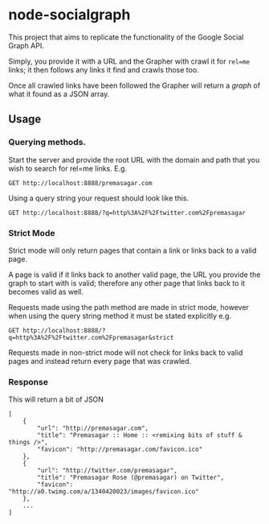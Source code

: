 node-socialgraph
================

This project that aims to replicate the functionality of the Google Social Graph API. 

Simply, you provide it with a URL and the Grapher with crawl it for `rel=me` links; it then follows any links it find and crawls those too.

Once all crawled links have been followed the Grapher will return a _graph_ of what it found as a JSON array.

Usage
----------------

### Querying methods.

Start the server and provide the root URL with the domain and path that you wish to search for rel=me links. E.g.

    GET http://localhost:8888/premasagar.com

Using a query string your request should look like this.

    GET http://localhost:8888/?q=http%3A%2F%2Ftwitter.com%2Fpremasagar

### Strict Mode

Strict mode will only return pages that contain a link or links back to a valid page. 

A page is valid if it links back to another valid page, the URL you provide the graph to start with is valid; therefore any other page that links back to it becomes valid as well.

Requests made using the path method are made in strict mode, however when using the query string method it must be stated explicitly e.g.

    GET http://localhost:8888/?q=http%3A%2F%2Ftwitter.com%2Fpremasagar&strict

Requests made in non-strict mode will not check for links back to valid pages and instead return every page that was crawled.

### Response 

This will return a bit of JSON

    [
        {
            "url": "http://premasagar.com",
            "title": "Premasagar :: Home :: <remixing bits of stuff & things />",
            "favicon": "http://premasagar.com/favicon.ico"
        },
        {
            "url": "http://twitter.com/premasagar",
            "title": "Premasagar Rose (@premasagar) on Twitter",
            "favicon": "http://a0.twimg.com/a/1340420023/images/favicon.ico"
        },
        ...
    ]